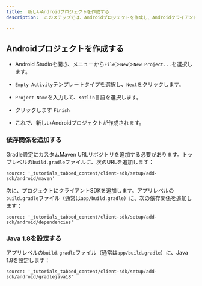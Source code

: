 ```yaml
---
title:  新しいAndroidプロジェクトを作成する
description:  このステップでは、Androidプロジェクトを作成し、AndroidクライアントSDKライブラリを追加します。

---
```


Androidプロジェクトを作成する
------------------

* Android Studioを開き、メニューから`File`＞`New`＞`New Project...`を選択します。

* `Empty Activity`テンプレートタイプを選択し、`Next`をクリックします。

* `Project Name`を入力して、`Kotlin`言語を選択します。

* クリックします `Finish`

* これで、新しいAndroidプロジェクトが作成されます。

### 依存関係を追加する

Gradle設定にカスタムMaven URLリポジトリを追加する必要があります。トップレベルの`build.gradle`ファイルに、次のURLを追加します：

```tabbed_content
source: '_tutorials_tabbed_content/client-sdk/setup/add-sdk/android/maven'
```

次に、プロジェクトにクライアントSDKを追加します。アプリレベルの`build.gradle`ファイル（通常は`app/build.gradle`）に、次の依存関係を追加します：

```tabbed_content
source: '_tutorials_tabbed_content/client-sdk/setup/add-sdk/android/dependencies'
```

### Java 1\.8を設定する

アプリレベルの`build.gradle`ファイル（通常は`app/build.gradle`）に、Java 1\.8を設定します：

```tabbed_content
source: '_tutorials_tabbed_content/client-sdk/setup/add-sdk/android/gradlejava18'
```

